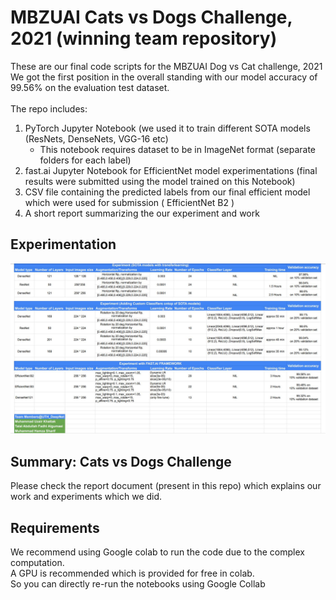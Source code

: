 # MBZUAI Cats vs Dogs Challenge, 2021 (winning team repository)
These are our final code scripts for the MBZUAI Dog vs Cat challenge, 2021 <br>
We got the first position in the overall standing with our model accuracy of 99.56% on the evaluation test dataset. <br>
<br>
The repo includes:
<ol>
  <li> PyTorch Jupyter Notebook (we used it to train different SOTA models (ResNets, DenseNets, VGG-16 etc)
  <ul> <li> This notebook requires dataset to be in ImageNet format (separate folders for each label)
    </ul></li>
  <li> fast.ai Jupyter Notebook for EfficientNet model experimentations (final results were submitted using the model trained on this Notebook) </li>
   <li> CSV file containing the predicted labels from our final efficient model which were used for submission ( EfficientNet B2 ) </li>
  <li> A short report summarizing the our experiment and work </li>
 </ol>
  
 ## Experimentation
 ![alt text](https://github.com/Dog-vs-Cat-challenge/Final-code/blob/main/experimentation.JPG)
 
 ## Summary: Cats vs Dogs Challenge
 Please check the report document (present in this repo) which explains our work and experiments which we did.
 ## Requirements 
We recommend using Google colab to run the code due to the complex computation. <br>
A GPU is recommended which is provided for free in colab. <br>
So you can directly re-run the notebooks using Google Collab
